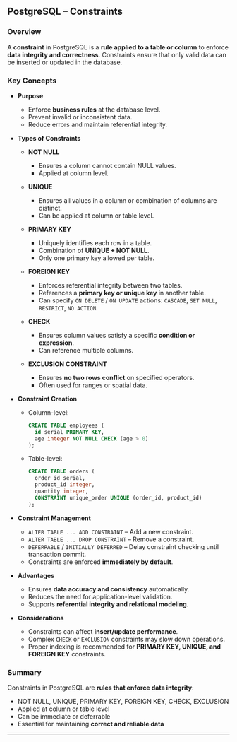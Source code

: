 ## PostgreSQL – Constraints

### Overview

A **constraint** in PostgreSQL is a **rule applied to a table or column** to enforce **data integrity and correctness**. Constraints ensure that only valid data can be inserted or updated in the database.

### Key Concepts

* **Purpose**

  * Enforce **business rules** at the database level.
  * Prevent invalid or inconsistent data.
  * Reduce errors and maintain referential integrity.

* **Types of Constraints**

  * **NOT NULL**

    * Ensures a column cannot contain NULL values.
    * Applied at column level.
  * **UNIQUE**

    * Ensures all values in a column or combination of columns are distinct.
    * Can be applied at column or table level.
  * **PRIMARY KEY**

    * Uniquely identifies each row in a table.
    * Combination of **UNIQUE + NOT NULL**.
    * Only one primary key allowed per table.
  * **FOREIGN KEY**

    * Enforces referential integrity between two tables.
    * References a **primary key or unique key** in another table.
    * Can specify `ON DELETE` / `ON UPDATE` actions: `CASCADE`, `SET NULL`, `RESTRICT`, `NO ACTION`.
  * **CHECK**

    * Ensures column values satisfy a specific **condition or expression**.
    * Can reference multiple columns.
  * **EXCLUSION CONSTRAINT**

    * Ensures **no two rows conflict** on specified operators.
    * Often used for ranges or spatial data.

* **Constraint Creation**

  * Column-level:

    ```sql
    CREATE TABLE employees (
      id serial PRIMARY KEY,
      age integer NOT NULL CHECK (age > 0)
    );
    ```
  * Table-level:

    ```sql
    CREATE TABLE orders (
      order_id serial,
      product_id integer,
      quantity integer,
      CONSTRAINT unique_order UNIQUE (order_id, product_id)
    );
    ```

* **Constraint Management**

  * `ALTER TABLE ... ADD CONSTRAINT` – Add a new constraint.
  * `ALTER TABLE ... DROP CONSTRAINT` – Remove a constraint.
  * `DEFERRABLE` / `INITIALLY DEFERRED` – Delay constraint checking until transaction commit.
  * Constraints are enforced **immediately by default**.

* **Advantages**

  * Ensures **data accuracy and consistency** automatically.
  * Reduces the need for application-level validation.
  * Supports **referential integrity and relational modeling**.

* **Considerations**

  * Constraints can affect **insert/update performance**.
  * Complex `CHECK` or `EXCLUSION` constraints may slow down operations.
  * Proper indexing is recommended for **PRIMARY KEY, UNIQUE, and FOREIGN KEY** constraints.

### Summary

Constraints in PostgreSQL are **rules that enforce data integrity**:

* NOT NULL, UNIQUE, PRIMARY KEY, FOREIGN KEY, CHECK, EXCLUSION
* Applied at column or table level
* Can be immediate or deferrable
* Essential for maintaining **correct and reliable data**

---
